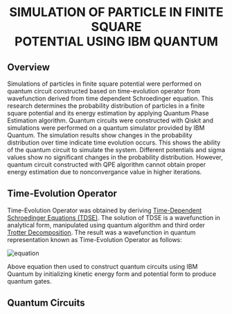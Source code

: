 <h1 align="center">
  <br>
    SIMULATION OF PARTICLE IN FINITE SQUARE
    <br>POTENTIAL USING IBM QUANTUM
  <br>
</h1>

## Overview
Simulations of particles in finite square potential were performed on quantum circuit constructed based on time-evolution operator from wavefunction derived from time dependent Schroedinger equation. 
This research determines the probability distribution of particles in a finite square potential and its energy estimation by applying Quantum Phase Estimation algorithm.
Quantum circuits were constructed with Qiskit and simulations were performed on a quantum simulator provided by IBM Quantum. 
The simulation results show changes in the probability distribution over time indicate time evolution occurs. This shows the ability of the quantum circuit to simulate the system. 
Different potentials and sigma values show no significant changes in the probability distribution. 
However, quantum circuit constructed with QPE algorithm cannot obtain proper energy estimation due to nonconvergance value in higher iterations.

##  Time-Evolution Operator

Time-Evolution Operator was obtained by deriving [Time-Dependent Schroedinger Equations (TDSE)](https://en.wikipedia.org/wiki/Schr%C3%B6dinger_equation).
The solution of TDSE is a wavefunction in analytical form, manipulated using quantum algorithm and third order [Trotter Decomposition](https://en.wikipedia.org/wiki/Lie_product_formula).
The result was a wavefunction in quantum representation known as Time-Evolution Operator as follows:

![equation](https://latex.codecogs.com/svg.image?|\psi&space;(t)\rangle&space;=&space;(QFT^{\dagger}&space;~e^{-i&space;p^2&space;\Delta&space;t}&space;~QFT)&space;e^{-i&space;V&space;\Delta&space;t}&space;(QFT^{\dagger}&space;~e^{-i&space;p^2&space;\Delta&space;t}&space;~QFT)&space;e^{-i&space;V&space;\Delta&space;t}&space;~|\Psi&space;(0)\rangle)

Above equation then used to construct quantum circuits using IBM Quantum by initializing kinetic energy form and potential form to produce quantum gates.

## Quantum Circuits


<!-- <img src="https://render.githubusercontent.com/render/math?math=|\psi (t)\rangle = (QFT^{\dagger} ~e^{-i p^2 \Delta t} ~QFT) e^{-i V \Delta t} (QFT^{\dagger} ~e^{-i p^2 \Delta t} ~QFT) e^{-i V \Delta t} ~|\Psi (0)\rangle"> -->

<!-- <img src="https://render.githubusercontent.com/render/math?math=e^{i \pi} = -1"> -->
